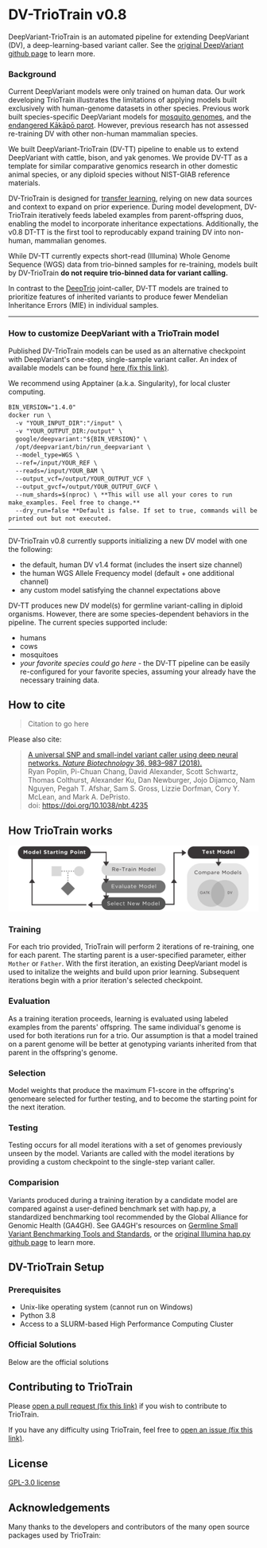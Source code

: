 # DV-TrioTrain v0.8
DeepVariant-TrioTrain is an automated pipeline for extending DeepVariant (DV), a deep-learning-based variant caller. See the [original DeepVariant github page](https://github.com/google/deepvariant) to learn more.

### Background
Current DeepVariant models were only trained on human data. Our work developing TrioTrain illustrates the limitations of applying models built exclusively with human-genome datasets in other species. Previous work built species-specific DeepVariant models for [mosquito genomes](https://google.github.io/deepvariant/posts/2018-12-05-improved-non-human-variant-calling-using-species-specific-deepvariant-models/), and the [endangered Kākāpō parot](https://www.biorxiv.org/content/10.1101/2022.10.22.513130v1.full). However, previous research has not assessed re-training DV with other non-human mammalian species. 

We built DeepVariant-TrioTrain (DV-TT) pipeline to enable us to extend DeepVariant with cattle, bison, and yak genomes. We provide DV-TT as a template for similar comparative genomics research in other domestic animal species, or any diploid species without NIST-GIAB reference materials. 

DV-TrioTrain is designed for [transfer learning](https://machinelearningmastery.com/transfer-learning-for-deep-learning/), relying on new data sources and context to expand on prior experience. During model development, DV-TrioTrain iteratively feeds labeled examples from parent-offspring duos, enabling the model to incorporate inheritance expectations.  Additionally, the v0.8 DT-TT is the first tool to reproducably expand training DV into non-human, mammalian genomes. 

While DV-TT currently expects short-read (Illumina) Whole Genome Sequence (WGS) data from trio-binned samples for re-training, models built by DV-TrioTrain **do not require trio-binned data for variant calling.** 

In contrast to the [DeepTrio](https://github.com/google/deepvariant/blob/r1.5/docs/deeptrio-details.md) joint-caller, DV-TT models are trained to prioritize features of inherited variants to produce fewer Mendelian Inheritance Errors (MIE) in individual samples. 

---

### How to customize DeepVariant with a TrioTrain model
Published DV-TrioTrain models can be used as an alternative checkpoint with DeepVariant's one-step, single-sample variant caller. An index of available models can be found [here (fix this link)](pretrained_models).

We recommend using Apptainer (a.k.a. Singularity), for local cluster computing.
```
BIN_VERSION="1.4.0"
docker run \
  -v "YOUR_INPUT_DIR":"/input" \
  -v "YOUR_OUTPUT_DIR:/output" \
  google/deepvariant:"${BIN_VERSION}" \
  /opt/deepvariant/bin/run_deepvariant \
  --model_type=WGS \
  --ref=/input/YOUR_REF \
  --reads=/input/YOUR_BAM \
  --output_vcf=/output/YOUR_OUTPUT_VCF \
  --output_gvcf=/output/YOUR_OUTPUT_GVCF \
  --num_shards=$(nproc) \ **This will use all your cores to run make_examples. Feel free to change.**
  --dry_run=false **Default is false. If set to true, commands will be printed out but not executed.
```

---

DV-TrioTrain v0.8 currently supports initializing a new DV model with one the following:
*   the default, human DV v1.4 format (includes the insert size channel)
*   the human WGS Allele Frequency model (default + one additional channel)
*   any custom model satisfying the channel expectations above

DV-TT produces new DV model(s) for germline variant-calling in diploid organisms. However, there are some species-dependent behaviors in the pipeline. The current species supported include:
*   humans
*   cows
*   mosquitoes
*   *your favorite species could go here* - the DV-TT pipeline can be easily re-configured for your favorite species, assuming your already have the necessary training data.

## How to cite

> Citation to go here

Please also cite:

> [A universal SNP and small-indel variant caller using deep neural networks. _Nature Biotechnology_ 36, 983–987 (2018).](https://rdcu.be/7Dhl) <br/>
Ryan Poplin, Pi-Chuan Chang, David Alexander, Scott Schwartz, Thomas Colthurst, Alexander Ku, Dan Newburger, Jojo Dijamco, Nam Nguyen, Pegah T. Afshar, Sam S. Gross, Lizzie Dorfman, Cory Y. McLean, and Mark A. DePristo.<br/>
doi: https://doi.org/10.1038/nbt.4235

## How TrioTrain works
![workflow diagram](docs/images/Workflow_Sm_Horizontal.png)

### Training
For each trio provided, TrioTrain will perform 2 iterations of re-training, one for each parent. The starting parent is a user-specified parameter, either `Mother` or `Father`. With the first iteration, an existing DeepVariant model is used to initalize the weights and build upon prior learning. Subsequent iterations begin with a prior iteration's selected checkpoint.

### Evaluation
As a training iteration proceeds, learning is evaluated using labeled examples from the parents' offspring. The same individual's genome is used for both iterations run for a trio. Our assumption is that a model trained on a parent genome will be better at genotyping variants inherited from that parent in the offspring's genome.

### Selection 
Model weights that produce the maximum F1-score in the offspring's genomeare selected for further testing, and to become the starting point for the next iteration. 

### Testing
Testing occurs for all model iterations with a set of genomes previously unseen by the model. Variants are called with the model iterations by providing a custom checkpoint to the single-step variant caller.

### Comparision
Variants produced during a training iteration by a candidate model are compared against a user-defined benchmark set with hap.py, a standardized benchmarking tool recommended by the Global Alliance for Genomic Health (GA4GH). See GA4GH's resources on [Germline Small Variant Benchmarking Tools and Standards](https://github.com/ga4gh/benchmarking-tools), or the [original Illumina hap.py github page](https://github.com/Illumina/hap.py) to learn more.

## DV-TrioTrain Setup

### Prerequisites

*   Unix-like operating system (cannot run on Windows)
*   Python 3.8
*   Access to a SLURM-based High Performance Computing Cluster

### Official Solutions

Below are the official solutions 

## Contributing to TrioTrain

Please [open a pull request (fix this link)]() if you wish to contribute to TrioTrain. 

If you have any difficulty using TrioTrain, feel free to [open an issue (fix this link)](). 

## License

[GPL-3.0 license](LICENSE)

## Acknowledgements

Many thanks to the developers and contributors of the many open source packages used by TrioTrain:
